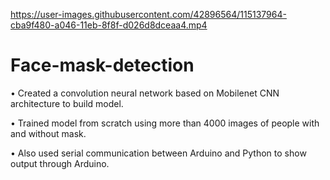 
https://user-images.githubusercontent.com/42896564/115137964-cba9f480-a046-11eb-8f8f-d026d8dceaa4.mp4

# Face-mask-detection
•	Created a convolution neural network based on Mobilenet CNN architecture to build model.

•	Trained model from scratch using more than 4000 images of people with and without mask.

•	Also used serial communication between Arduino and Python to show output through Arduino.
